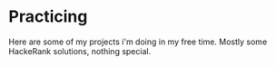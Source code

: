 # Practicing
Here are some of my projects i'm doing in my free time. Mostly some HackeRank solutions, nothing special.
